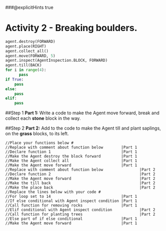 ###@explicitHints true

# Activity 2 - Breaking boulders.

```python
agent.destroy(FORWARD)
agent.place(RIGHT)
agent.collect_all()
agent.move(FORWARD, 5)
agent.inspect(AgentInspection.BLOCK, FORWARD) 
agent.till(BACK)
for i in range(4):
      pass
if True: 
    pass
else: 
    pass
elif:
    pass
```

##Step 1
**Part 1:** Write a code to make the Agent move forward, break and collect each **stone** block in the way.  

##Step 2 
**Part 2:** Add to the code to make the Agent till and plant saplings, on the **grass** blocks, to its left.  

```template
//Place your functions below #
//Replace with comment about function below        |Part 1   
//Declare function 1                               |Part 1
//Make the Agent destroy the block forward         |Part 1
//Make the Agent collect all                       |Part 1
//Make the Agent move forward                      |Part 1
//Replace with comment about function below                |Part 2   
//Declare function 2                                       |Part 2
//Make the Agent move forward                              |Part 2
//Make the till back                                       |Part 2
//Make the place back                                      |Part 2
//Replace the lines below with your code #  
//For loop set to 14                               |Part 1
//If else conditional with Agent inspect condition |Part 1
//Call function for removing rocks                 |Part 1
//Elif conditional with Agent inspect condition            |Part 2            
//Call function for planting trees                         |Part 2
//Else part of if else conditional                 |Part 1
//Make the Agent move forward                      |Part 1
                       
```
